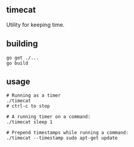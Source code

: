 timecat
-------

Utility for keeping time.

building
--------
```
go get ./...
go build
```

usage
-----
```
# Running as a timer
./timecat
# ctrl-c to stop

# A running timer on a command:
./timecat sleep 1

# Prepend timestamps while running a command:
./timecat --timestamp sudo apt-get update
```
